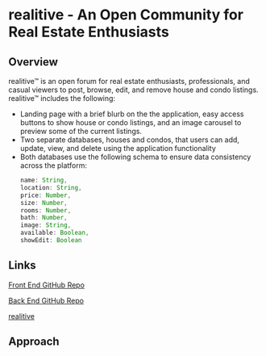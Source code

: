 # realitive - An Open Community for Real Estate Enthusiasts
## Overview
realitive™ is an open forum for real estate enthusiasts, professionals, and casual viewers to post, browse, edit, and remove house and condo listings. realitive™ includes the following: 
* Landing page with a brief blurb on the the application, easy access buttons to show house or condo listings, and an image carousel to preview some of the current listings.
* Two separate databases, houses and condos, that users can add, update, view, and delete using the application functionality
* Both databases use the following schema to ensure data consistency across the platform:
  ```javascript
  name: String,
  location: String,
  price: Number,
  size: Number,
  rooms: Number,
  bath: Number,
  image: String,
  available: Boolean,
  showEdit: Boolean
  ```

## Links
[Front End GitHub Repo](https://github.com/sean-r-g/realestate-front-end) 

[Back End GitHub Repo](https://github.com/sean-r-g/realestate-back-end)

[realitive](https://real-estate-front-end12.herokuapp.com/) 

## Approach
